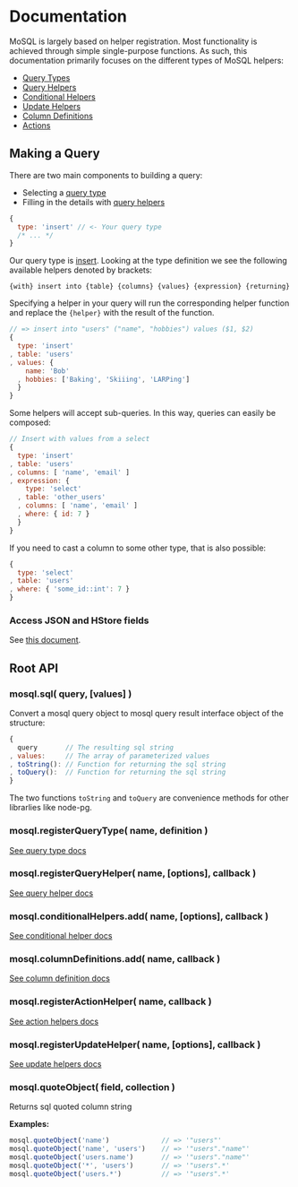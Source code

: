 # Documentation

MoSQL is largely based on helper registration. Most functionality is achieved through simple single-purpose functions. As such, this documentation primarily focuses on the different types of MoSQL helpers:

* [Query Types](./query-types.md)
* [Query Helpers](./query-helpers.md)
* [Conditional Helpers](./conditional-helpers.md)
* [Update Helpers](./update-helpers.md)
* [Column Definitions](./column-definitions.md)
* [Actions](./action-helpers.md)

## Making a Query

There are two main components to building a query:

* Selecting a [query type](./query-types.md)
* Filling in the details with [query helpers](./query-helpers.md)

```javascript
{
  type: 'insert' // <- Your query type
  /* ... */
}
```

Our query type is [insert](./query-types.md#type-insert). Looking at the type definition we see the following available helpers denoted by brackets:

```
{with} insert into {table} {columns} {values} {expression} {returning}
```

Specifying a helper in your query will run the corresponding helper function and replace the `{helper}` with the result of the function.

```javascript
// => insert into "users" ("name", "hobbies") values ($1, $2)
{
  type: 'insert'
, table: 'users'
, values: {
    name: 'Bob'
  , hobbies: ['Baking', 'Skiiing', 'LARPing']
  }
}
```

Some helpers will accept sub-queries. In this way, queries can easily be composed:

```javascript
// Insert with values from a select
{
  type: 'insert'
, table: 'users'
, columns: [ 'name', 'email' ]
, expression: {
    type: 'select'
  , table: 'other_users'
  , columns: [ 'name', 'email' ]
  , where: { id: 7 }
  }
}
```

If you need to cast a column to some other type, that is also possible:

```javascript
{
  type: 'select'
, table: 'users'
, where: { 'some_id::int': 7 }
}
```

### Access JSON and HStore fields

See [this document](./access-hstore-and-json-fields.md).

## Root API

### mosql.sql( query, [values] )

Convert a mosql query object to mosql query result interface object of the structure:

```javascript
{
  query       // The resulting sql string
, values:     // The array of parameterized values
, toString(): // Function for returning the sql string
, toQuery():  // Function for returning the sql string
}
```

The two functions ```toString``` and ```toQuery``` are convenience methods for other librarlies like node-pg.

### mosql.registerQueryType( name, definition )

[See query type docs](https://github.com/goodybag/mongo-sql/blob/master/docs/query-types.md#mosqlregisterquerytype-name-definition-)

### mosql.registerQueryHelper( name, [options], callback )

[See query helper docs](https://github.com/goodybag/mongo-sql/blob/master/docs/query-helpers.md#mosqlregisterqueryhelper-name-options-callback-)

### mosql.conditionalHelpers.add( name, [options], callback )

[See conditional helper docs](https://github.com/goodybag/mongo-sql/blob/master/docs/conditional-helpers.md#mosqlconditionalhelpersadd-name-options-callback-)

### mosql.columnDefinitions.add( name, callback )

[See column definition docs](https://github.com/goodybag/mongo-sql/blob/master/docs/column-definitions.md#mosqlcolumndefinitionsadd-name-callback-)

### mosql.registerActionHelper( name, callback )

[See action helpers docs](https://github.com/goodybag/mongo-sql/blob/master/docs/action-helpers.md#mosqlregisteractionhelper-name-callback-)

### mosql.registerUpdateHelper( name, [options], callback )

[See update helpers docs](https://github.com/goodybag/mongo-sql/blob/master/docs/update-helpers.md#mosqlregisterupdatehelper-name-options-callback-)

### mosql.quoteObject( field, collection )

Returns sql quoted column string

**Examples:**

```javascript
mosql.quoteObject('name')             // => '"users"'
mosql.quoteObject('name', 'users')    // => '"users"."name"'
mosql.quoteObject('users.name')       // => '"users"."name"'
mosql.quoteObject('*', 'users')       // => '"users".*'
mosql.quoteObject('users.*')          // => '"users".*'
```

